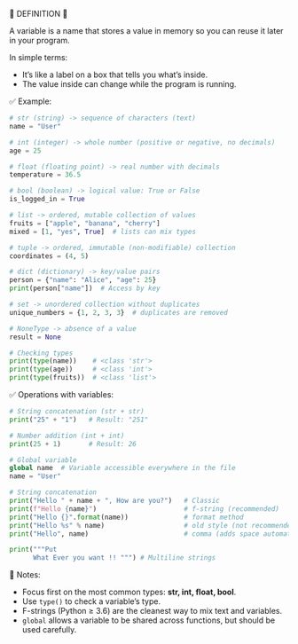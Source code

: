 🧠 DEFINITION 🧠

A variable is a name that stores a value in memory so you can reuse it later in your program.

In simple terms:

* It’s like a label on a box that tells you what’s inside.
* The value inside can change while the program is running.


✅ Example:

```python
# str (string) -> sequence of characters (text)
name = "User"

# int (integer) -> whole number (positive or negative, no decimals)
age = 25

# float (floating point) -> real number with decimals
temperature = 36.5

# bool (boolean) -> logical value: True or False
is_logged_in = True

# list -> ordered, mutable collection of values
fruits = ["apple", "banana", "cherry"]
mixed = [1, "yes", True]  # lists can mix types

# tuple -> ordered, immutable (non-modifiable) collection
coordinates = (4, 5)

# dict (dictionary) -> key/value pairs
person = {"name": "Alice", "age": 25}
print(person["name"])  # Access by key

# set -> unordered collection without duplicates
unique_numbers = {1, 2, 3, 3}  # duplicates are removed

# NoneType -> absence of a value
result = None

# Checking types
print(type(name))    # <class 'str'>
print(type(age))     # <class 'int'>
print(type(fruits))  # <class 'list'>
```


✅ Operations with variables:

```python
# String concatenation (str + str)
print("25" + "1")   # Result: "251"

# Number addition (int + int)
print(25 + 1)       # Result: 26

# Global variable
global name  # Variable accessible everywhere in the file
name = "User"

# String concatenation
print("Hello " + name + ", How are you?")   # Classic
print(f"Hello {name}")                      # f-string (recommended)
print("Hello {}".format(name))              # format method
print("Hello %s" % name)                    # old style (not recommended)
print("Hello", name)                        # comma (adds space automatically)

print("""Put
      What Ever you want !! """) # Multiline strings
```


📌 Notes:

* Focus first on the most common types: **str, int, float, bool**.
* Use `type()` to check a variable’s type.
* F-strings (Python ≥ 3.6) are the cleanest way to mix text and variables.
* `global` allows a variable to be shared across functions, but should be used carefully.
